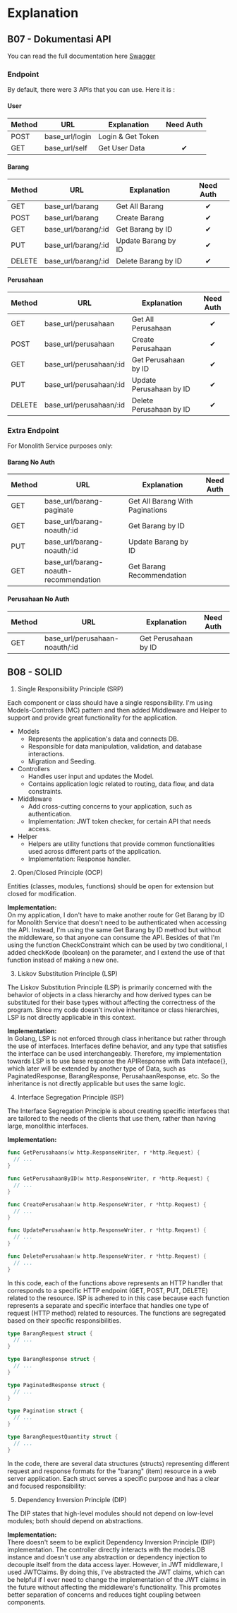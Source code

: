 # Explanation

## B07 - Dokumentasi API
You can read the full documentation here [Swagger](https://app.swaggerhub.com/apis/bangkitdc/single-service/1.0.0)

### Endpoint
By default, there were 3 APIs that you can use. Here it is :

#### User
|Method| URL | Explanation | Need Auth |
|--|--|--|:--:|
| POST | base_url/login | Login & Get Token | |
| GET | base_url/self | Get User Data | &#10004; |

#### Barang
|Method| URL | Explanation | Need Auth |
|--|--|--|:--:|
| GET | base_url/barang | Get All Barang | &#10004; |
| POST | base_url/barang | Create Barang | &#10004; |
| GET | base_url/barang/:id | Get Barang by ID | &#10004; |
| PUT | base_url/barang/:id | Update Barang by ID | &#10004; |
| DELETE | base_url/barang/:id | Delete Barang by ID | &#10004; |

#### Perusahaan
|Method| URL | Explanation | Need Auth |
|--|--|--|:--:|
| GET | base_url/perusahaan | Get All Perusahaan | &#10004; |
| POST | base_url/perusahaan | Create Perusahaan | &#10004; |
| GET | base_url/perusahaan/:id | Get Perusahaan by ID | &#10004; |
| PUT | base_url/perusahaan/:id | Update Perusahaan by ID | &#10004; |
| DELETE | base_url/perusahaan/:id | Delete Perusahaan by ID | &#10004; |

### Extra Endpoint
For Monolith Service purposes only:

#### Barang No Auth
|Method| URL | Explanation | Need Auth |
|--|--|--|:--:|
| GET | base_url/barang-paginate | Get All Barang With Paginations | |
| GET | base_url/barang-noauth/:id | Get Barang by ID | |
| PUT | base_url/barang-noauth/:id | Update Barang by ID | |
| GET | base_url/barang-noauth-recommendation | Get Barang Recommendation | |

#### Perusahaan No Auth
|Method| URL | Explanation | Need Auth |
|--|--|--|:--:|
| GET | base_url/perusahaan-noauth/:id | Get Perusahaan by ID | |

## B08 - SOLID
1. Single Responsibility Principle (SRP)

Each component or class should have a single responsibility. I'm using Models-Controllers (MC) pattern and then added Middleware and Helper to support and provide great functionality for the application.

- Models
  - Represents the application's data and connects DB.
  - Responsible for data manipulation, validation, and database interactions.
  - Migration and Seeding.
- Controllers
  - Handles user input and updates the Model.
  - Contains application logic related to routing, data flow, and data constraints.
- Middleware
  - Add cross-cutting concerns to your application, such as authentication.
  - Implementation: JWT token checker, for certain API that needs access.
- Helper
  - Helpers are utility functions that provide common functionalities used across different parts of the application.
  - Implementation: Response handler.

2. Open/Closed Principle (OCP)

Entities (classes, modules, functions) should be open for extension but closed for modification.

**Implementation:** <br/>
On my application, I don't have to make another route for Get Barang by ID for Monolith Service that doesn't need to be authenticated when accessing the API. Instead, I'm using the same Get Barang by ID method but without the middleware, so that anyone can consume the API. Besides of that I'm using the function CheckConstraint which can be used by two conditional, I added checkKode (boolean) on the parameter, and I extend the use of that function instead of making a new one.

3. Liskov Substitution Principle (LSP)

The Liskov Substitution Principle (LSP) is primarily concerned with the behavior of objects in a class hierarchy and how derived types can be substituted for their base types without affecting the correctness of the program. Since my code doesn't involve inheritance or class hierarchies, LSP is not directly applicable in this context.

**Implementation:** <br/>
In Golang, LSP is not enforced through class inheritance but rather through the use of interfaces. Interfaces define behavior, and any type that satisfies the interface can be used interchangeably. Therefore, my implementation towards LSP is to use base response the APIResponse with Data inteface{}, which later will be extended by another type of Data, such as PaginatedResponse, BarangResponse, PerusahaanResponse, etc. So the inheritance is not directly applicable but uses the same logic.

4. Interface Segregation Principle (ISP)

The Interface Segregation Principle is about creating specific interfaces that are tailored to the needs of the clients that use them, rather than having large, monolithic interfaces.

**Implementation:**

```go
func GetPerusahaans(w http.ResponseWriter, r *http.Request) {
  // ...
}

func GetPerusahaanByID(w http.ResponseWriter, r *http.Request) {
  // ...
}

func CreatePerusahaan(w http.ResponseWriter, r *http.Request) {
  // ...
}

func UpdatePerusahaan(w http.ResponseWriter, r *http.Request) {
  // ...
}

func DeletePerusahaan(w http.ResponseWriter, r *http.Request) {
  // ...
}
```
In this code, each of the functions above represents an HTTP handler that corresponds to a specific HTTP endpoint (GET, POST, PUT, DELETE) related to the resource. ISP is adhered to in this case because each function represents a separate and specific interface that handles one type of request (HTTP method) related to resources. The functions are segregated based on their specific responsibilities.

```go
type BarangRequest struct {
  // ...
}

type BarangResponse struct {
  // ...
}

type PaginatedResponse struct {
  // ...
}

type Pagination struct {
  // ...
}

type BarangRequestQuantity struct {
  // ...
}
```
In the code, there are several data structures (structs) representing different request and response formats for the "barang" (item) resource in a web server application. Each struct serves a specific purpose and has a clear and focused responsibility:

5. Dependency Inversion Principle (DIP)

The DIP states that high-level modules should not depend on low-level modules; both should depend on abstractions. 

**Implementation:** <br/>
There doesn't seem to be explicit Dependency Inversion Principle (DIP) implementation. The controller directly interacts with the models.DB instance and doesn't use any abstraction or dependency injection to decouple itself from the data access layer. However, in JWT middleware, I used JWTClaims. By doing this, I've abstracted the JWT claims, which can be helpful if I ever need to change the implementation of the JWT claims in the future without affecting the middleware's functionality. This promotes better separation of concerns and reduces tight coupling between components.
